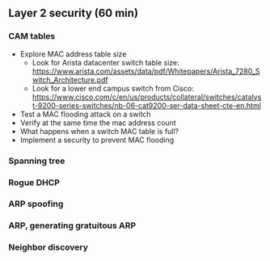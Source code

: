 ## Layer 2 security (60 min)

### CAM tables
- Explore MAC address table size
  - Look for Arista datacenter switch table size: https://www.arista.com/assets/data/pdf/Whitepapers/Arista_7280_Switch_Architecture.pdf
  - Look for a lower end campus switch from Cisco: https://www.cisco.com/c/en/us/products/collateral/switches/catalyst-9200-series-switches/nb-06-cat9200-ser-data-sheet-cte-en.html
- Test a MAC flooding attack on a switch
- Verify at the same time the mac address count
- What happens when a switch MAC table is full?
- Implement a security to prevent MAC flooding

### Spanning tree


### Rogue DHCP


### ARP spoofing 


### ARP, generating gratuitous ARP


### Neighbor discovery
